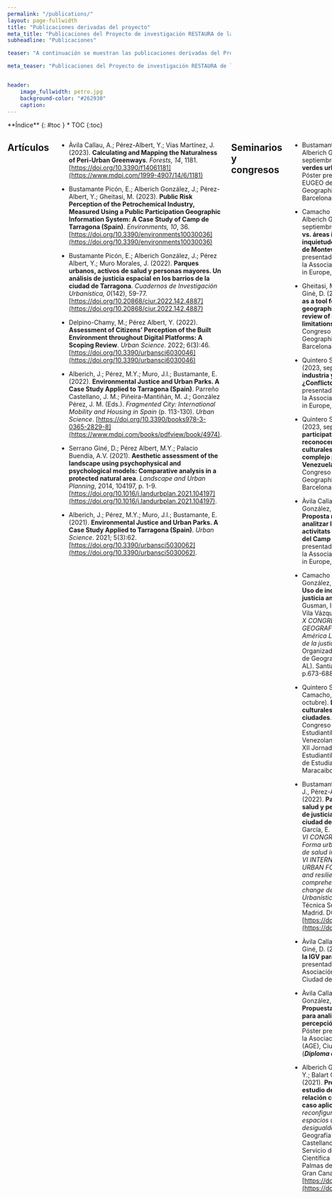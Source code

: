 ```yaml
---
permalink: "/publications/"
layout: page-fullwidth
title: "Publicaciones derivadas del proyecto"
meta_title: "Publicaciones del Proyecto de investigación RESTAURA de la Universitat Rovira i Virgili (URV). Investigadora principal (IP): Maria Yolanda Pérez Albert. Publicacions del Projecte d'investigació RESTAURA de la Universitat Rovira i Virgili (URV)."
subheadline: "Publicaciones"

teaser: "A continuación se muestran las publicaciones derivadas del Proyecto RESTAURA, organizadas por categorias."

meta_teaser: "Publicaciones del Proyecto de investigación RESTAURA de la Universitat Rovira i Virgili (URV). Investigadora principal (IP): Maria Yolanda Pérez Albert. Publicacions del Projecte d'investigació RESTAURA de la Universitat Rovira i Virgili (URV)."


header:
    image_fullwidth: petro.jpg
    background-color: "#262930"
    caption: 
---
```


<!--more-->

<div class="row">
<div class="medium-4 medium-push-8 columns" markdown="1">
<div class="panel radius" markdown="1">
**Índice**
{: #toc }
*  TOC
{:toc}
</div>
</div><!-- /.medium-4.columns -->



<div class="medium-8 medium-pull-4 columns" markdown="1">


## Artículos
- Àvila Callau, A.; Pérez-Albert, Y.; Vías Martínez, J. (2023). __Calculating and Mapping the Naturalness of Peri-Urban Greenways__. *Forests, 14*, 1181. [https://doi.org/10.3390/f14061181](https://www.mdpi.com/1999-4907/14/6/1181)
    
- Bustamante Picón, E.; Alberich González, J.; Pérez-Albert, Y.; Gheitasi, M. (2023). __Public Risk Perception of the Petrochemical Industry, Measured Using a Public Participation Geographic Information System: A Case Study of Camp de Tarragona (Spain)__. *Environments, 10*, 36. [https://doi.org/10.3390/environments10030036](https://doi.org/10.3390/environments10030036)

- Bustamante Picón, E.; Alberich González, J.; Pérez Albert, Y.; Muro Morales, J. (2022). __Parques urbanos, activos de salud y personas mayores. Un análisis de justicia espacial en los barrios de la ciudad de Tarragona__. *Cuadernos de Investigación Urbanística, 0*(142), 59-77. [https://doi.org/10.20868/ciur.2022.142.4887](https://doi.org/10.20868/ciur.2022.142.4887)
    
- Delpino-Chamy, M.; Pérez Albert, Y. (2022). __Assessment of Citizens’ Perception of the Built Environment throughout Digital Platforms: A Scoping Review__. *Urban Science*. 2022; 6(3):46. [https://doi.org/10.3390/urbansci6030046](https://doi.org/10.3390/urbansci6030046)
    
- Alberich, J.; Pérez, M.Y.; Muro, J.I.; Bustamante, E. (2022). __Environmental Justice and Urban Parks. A Case Study Applied to Tarragona (Spain)__. Parreño Castellano, J. M.; Piñeira-Mantiñán, M. J.; González Pérez, J. M. (Eds.). *Fragmented City: International Mobility and Housing in Spain* (p. 113-130). *Urban Science*. [https://doi.org/10.3390/books978-3-0365-2829-8](https://www.mdpi.com/books/pdfview/book/4974).

- Serrano Giné, D.; Pérez Albert, M.Y.; Palacio Buendía, A.V. (2021). __Aesthetic assessment of the landscape using psychophysical and psychological models: Comparative analysis in a protected natural area__. *Landscape and Urban Planning*, 2014, 104197, p. 1-9. [https://doi.org/10.1016/j.landurbplan.2021.104197](https://doi.org/10.1016/j.landurbplan.2021.104197).
    
- Alberich, J.; Pérez, M.Y.; Muro, J.I.; Bustamante, E. (2021). __Environmental Justice and Urban Parks. A Case Study Applied to Tarragona (Spain)__. *Urban Science*. 2021; 5(3):62. [https://doi.org/10.3390/urbansci5030062](https://doi.org/10.3390/urbansci5030062).



## Seminarios y congresos
- Bustamante Picón, E., Pérez Albert, Y., Alberich González, J. (2023, septiembre). __Accesibilidad a las zonas verdes urbanas de Tarragona, España__. Póster presentado en el 9º Congreso EUGEO de la Association of Geographical Societies in Europe, Barcelona.
  
- Camacho Lorenzo, S., Pérez Albert, Y., Alberich González, J. (2023, septiembre). __Espacios verdes públicos vs. áreas industriales. Un análisis de inquietudes ambientales en la ciudad de Montevideo, Uruguay__. Póster presentado en el 9º Congreso EUGEO de la Association of Geographical Societies in Europe, Barcelona.
  
- Gheitasi, M., Pérez Albert, Y., Serrano Giné, D. (2023, septiembre). __Survey123 as a tool for public participation geographic information systems; A review of its effectiveness and limitations__. Póster presentado en el 9º Congreso EUGEO de la Association of Geographical Societies in Europe, Barcelona.
  
- Quintero Sandrea, C., Pérez Albert, Y. (2023, septiembre). __El paisaje entre la industria y los asentamientos humanos. ¿Conflicto u oportunidad?__. Póster presentado en el 9º Congreso EUGEO de la Association of Geographical Societies in Europe, Barcelona.
  
- Quintero Sandrea, C., Pérez Albert, Y. (2023, septiembre). __La cartografía participativa, herramienta para reconocer los servicios ecosistémicos culturales en el área urbana aledaña al complejo petroquímico El Tablazo, Venezuela__. Póster presentado en el 9º Congreso EUGEO de la Association of Geographical Societies in Europe, Barcelona. 

- Àvila Callau, A., Pérez Albert, Y., Alberich González, J. (2023, septiembre). __Proposta metodològica d’un SIGPP per analitzar la percepció del paisatge i les activitats ludicoesportives al periurbà del Camp de Tarragona__ . Comunicación presentada en el 9º Congreso EUGEO de la Association of Geographical Societies in Europe, Barcelona. 

- Camacho Lorenzo, S., Alberich González, J., Pérez-Albert, Y. (2023). __Uso de indicadores para medir la justicia ambiental en América Latina__. En Gusman, I., Pérez Guilarte, Y., Cidras, D., Vila Vázquez, J.I., Lois González R. (Ed.), _X CONGRESO INTERNACIONAL DE GEOGRAFÍA DE AMÉRICA LATINA. América Latina ante los (nuevos) retos de la justicia social y ambiental_. Organizado por la Asociación Española de Geografía de América Latina (AGE-AL). Santiago de Compostela, España, p.673-688. [libro](http://www.ageal.es/ageal/resources/source/X%20Congreso/web%20Libro.pdf)

- Quintero Sandrea, C., Frediani, A., Camacho, M., Saladié, S. (2022, octubre). __Los servicios ecosistémicos culturales en la planificación de las ciudades__. Póster presentado al VI Congreso Internacional de Investigación Estudiantil Universitaria, XI Congreso Venezolano de Investigación Estudiantil, XII Jornadas Nacionales de Investigación Estudiantil, III Encuentro Iberoamericano de Estudiantes Investigadores, Maracaibo, Venezuela. 
    
- Bustamante Picón, E., Alberich González, J., Pérez-Albert, Y. y Muro Morales, J. I. (2022). __Parques urbanos, activos de salud y personas mayopres. Un análisis de justicia espacial en los barrios de la ciudad de Tarragona__. En Higueras García, E. y García-González, M. C. (Ed.), _VI CONGRESO INTERNACIONAL ISUF-H Forma urbana y resiliencia: los desafíos de salud integral y el cambio climático = VI INTERNATIONAL SEMINAR ON URBAN FORM-HISPANIC Urban form and resilience: the challenges of comprehensive health and climate change de Cuadernos de Investigación Urbanística_, 142, 59-77. Madrid: Escuela Técnica Superior de Arquitectura de Madrid. DOI: [https://doi.org/10.20868/ciur.2022.142](https://doi.org/10.20868/ciur.2022.142)
    
- Àvila Callau, A., Pérez Albert, Y., Serrano Giné, D. (2021, diciembre). __La calidad de la IGV para el análisis territorial__. Póster presentado al XXVII Congreso de la Asociación Española de Geografía (AGE), Ciudad de la Laguna, Tenerife.
    
- Àvila Callau, A., Pérez Albert, Y., Alberich González, J. (2021, diciembre). __Propuesta metodológica de un SIGPP para analizar el uso público y la percepción del paisaje en Tarragona__. Póster presentado al XXVII Congreso de la Asociación Española de Geografía (AGE), Ciudad de la Laguna, Tenerife. (___Diploma al mejor póster del congreso___)

- Alberich González, J.; Pérez Albert, M. Y.; Balart Casas, A.; Muro Morales, J. I. (2021). __Propuesta metodológica para el estudio de la justicia espacial en relación con los parques urbanos. Un caso aplicado a Tarragona__ en: *La reconfiguración capitalista de los espacios urbanos: transformaciones y desigualdades*, XV Coloquio de Geografía Urbana. Editores: Parreño Castellano, J. M. y Moreno Medina, C. J. Servicio de Publicaciones y Difusión Científica de la Universidad de Las Palmas de Gran Canaria, Las Palmas de Gran Canaria, p. 167-184. [https://doi.org/10.20420/1642.2021.383](https://doi.org/10.20420/1642.2021.383) 

## Divulgación

- Universidad de Concepción. (2023, 31 de mayo). Geógrafo español realiza su investigación doctoral en el Laboratorio de Estudios Urbanos de la FAUG. _Noticias FAUG_. [http://faug.udec.cl/?g1_work=geografo-espanol-realiza-su-investigacion-doctoral-en-el-laboratorio-de-estudios-urbanos-de-la-faug](http://faug.udec.cl/?g1_work=geografo-espanol-realiza-su-investigacion-doctoral-en-el-laboratorio-de-estudios-urbanos-de-la-faug)
- Alberich, J. (2023, 17 de mayo). Sobre la percepció del risc petroquímic. _Diari de Tarragona_. Versión digital: [https://www.diaridetarragona.com/opinion/tribunas/sobre-la-percepcio-del-risc-petroquimic-CH15210651](https://www.diaridetarragona.com/opinion/tribunas/sobre-la-percepcio-del-risc-petroquimic-CH15210651) . Versión PDF: [Aquí.](https://rovira-my.sharepoint.com/:b:/g/personal/restaura_project_epp_urv_cat/EYecMKGsYq1Hum3N_kwEDl4Bec3Yt4YhWsL699aL5Fs4iQ?e=zUJ4Ly)

![logo](/restaura/images/logo_nou_redim-modified2.png)



</div><!-- /.medium-8.columns -->
</div><!-- /.row -->

